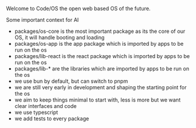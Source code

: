 Welcome to Code/OS the open web based OS of the future. 

Some important context for AI 

- packages/os-core is the most important package as its the core of our OS, it will handle booting and loading
- packages/os-app is the app package which is imported by apps to be run on the os
- packages/lib-react is the react package which is imported by apps to be run on the os
- packages/lib-* are the libraries which are imported by apps to be run on the os
- we use bun by default, but can switch to pnpm
- we are still very early in development and shaping the starting point for the os
- we aim to keep things minimal to start with, less is more but we want clear interfaces and code
- we use typescript 
- we add tests to every package
